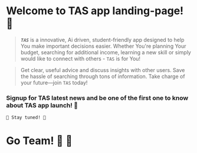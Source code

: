 # Welcome to TAS app landing-page! 🥳

> **_`TAS`_** is a innovative, Ai driven, student-friendly app designed to help You make important decisions easier.
> Whether You're planning Your budget, searching for additional income, learning a new skill or simply would like to connect with others - `TAS` is for You!

> Get clear, useful advice and discuss insights with other users.
> Save the hassle of searching through tons of information.
> Take charge of your future—join `TAS` today!

### Signup for TAS latest news and be one of the first one to know about TAS app launch! 🙂

    🚀 Stay tuned! 🙂



# Go Team! 🙂 🚀

